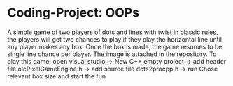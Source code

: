 # Coding-Project: OOPs
A simple game of two players of dots and lines with twist in classic rules, the players will get two chances to play if they play the horizontal line until any player makes any box. 
Once the box is made, the game resumes to be single line chance per player. 
The image is attached in the repository.
To play this game: open visual studio -> New C++ empty project -> add header file olcPixelGameEngine.h -> add source file dots2procpp.h -> run
Chose relevant box size and start the fun
